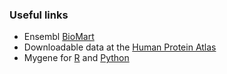 ### Useful links
 * Ensembl [BioMart][biomart]
 * Downloadable data at the [Human Protein Atlas][hpa]
 * Mygene for [R][mygeneR] and [Python][mygeneP]

[mygeneR]: https://bioconductor.org/packages/release/bioc/html/mygene.html
[mygeneP]: https://pypi.org/project/mygene/
[biomart]: https://www.ensembl.org/biomart/martview/1c1f707582a102fee55326386cfe28aa
[hpa]: https://www.proteinatlas.org/about/download
